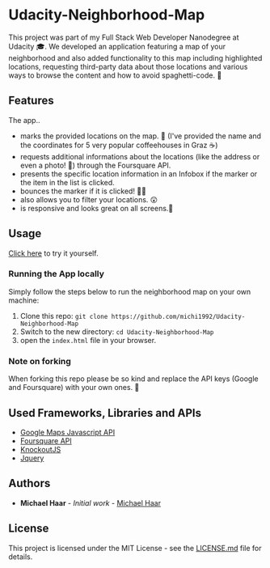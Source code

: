# Udacity-Neighborhood-Map

This project was part of my Full Stack Web Developer Nanodegree at Udacity 🎓. We developed an application featuring a map of your neighborhood and also added functionality to this map including highlighted locations, requesting third-party data about those locations and various ways to browse the content and how to avoid spaghetti-code. 🍝

## Features
The app..
- marks the provided locations on the map. 📍 (I've provided the name and the coordinates for 5 very popular coffeehouses in Graz ☕)
- requests additional informations about the locations (like the address or even a photo! 📸) through the Foursquare API.
- presents the specific location information in an Infobox if the marker or the item in the list is clicked.
- bounces the marker if it is clicked! 🙌🙌
- also allows you to filter your locations. 😲
- is responsive and looks great on all screens.📲

## Usage
[Click here](https://michi1992.github.io/Udacity-Neighborhood-Map/) to try it yourself.

### Running the App locally
Simply follow the steps below to run the neighborhood map on your own machine:
1. Clone this repo: `git clone https://github.com/michi1992/Udacity-Neighborhood-Map`
2. Switch to the new directory: `cd Udacity-Neighborhood-Map`
3. open the `index.html` file in your browser.

### Note on forking
When forking this repo please be so kind and replace the API keys (Google and Foursquare) with your own ones. 🙏

## Used Frameworks, Libraries and APIs
- [Google Maps Javascript API](https://developers.google.com/maps/documentation/javascript/tutorial)
- [Foursquare API](https://developer.foursquare.com/docs)
- [KnockoutJS](http://knockoutjs.com/)
- [Jquery](https://jquery.com/)

## Authors

* **Michael Haar** - *Initial work* - [Michael Haar](https://github.com/michi1992)


## License

This project is licensed under the MIT License - see the [LICENSE.md](https://github.com/michi1992/Udacity-Neighborhood-Map/blob/master/LICENSE) file for details.
